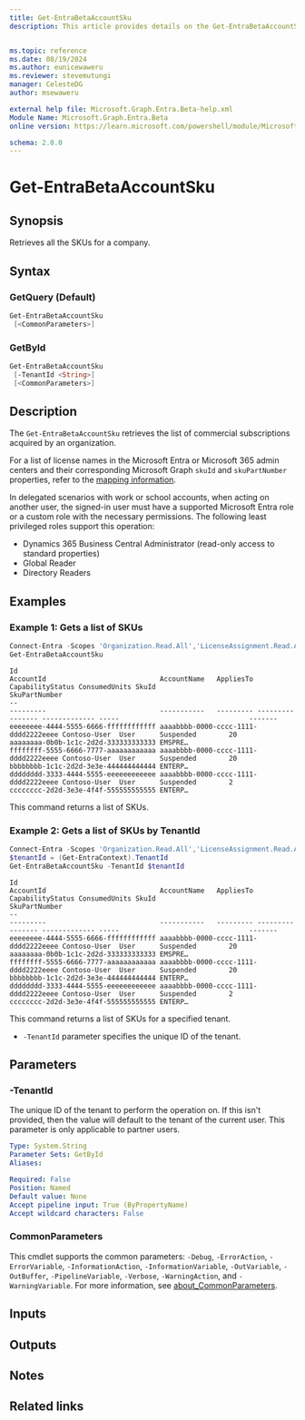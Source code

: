 ```yaml
---
title: Get-EntraBetaAccountSku
description: This article provides details on the Get-EntraBetaAccountSku command.


ms.topic: reference
ms.date: 08/19/2024
ms.author: eunicewaweru
ms.reviewer: stevemutungi
manager: CelesteDG
author: msewaweru

external help file: Microsoft.Graph.Entra.Beta-help.xml
Module Name: Microsoft.Graph.Entra.Beta
online version: https://learn.microsoft.com/powershell/module/Microsoft.Graph.Entra.Beta/Get-EntraBetaAccountSku

schema: 2.0.0
---
```


# Get-EntraBetaAccountSku

## Synopsis

Retrieves all the SKUs for a company.

## Syntax

### GetQuery (Default)

```powershell
Get-EntraBetaAccountSku
 [<CommonParameters>]
```

### GetById

```powershell
Get-EntraBetaAccountSku
 [-TenantId <String>]
 [<CommonParameters>]
```

## Description

The `Get-EntraBetaAccountSku` retrieves the list of commercial subscriptions acquired by an organization.

For a list of license names in the Microsoft Entra or Microsoft 365 admin centers and their corresponding Microsoft Graph `skuId` and `skuPartNumber` properties, refer to the [mapping information](https://learn.microsoft.com/entra/identity/users/licensing-service-plan-reference).

In delegated scenarios with work or school accounts, when acting on another user, the signed-in user must have a supported Microsoft Entra role or a custom role with the necessary permissions. The following least privileged roles support this operation:

- Dynamics 365 Business Central Administrator (read-only access to standard properties)  
- Global Reader  
- Directory Readers

## Examples

### Example 1: Gets a list of SKUs

```powershell
Connect-Entra -Scopes 'Organization.Read.All','LicenseAssignment.Read.All'
Get-EntraBetaAccountSku
```

```Output
Id                                                                        AccountId                            AccountName   AppliesTo CapabilityStatus ConsumedUnits SkuId                                SkuPartNumber
--                                                                        ---------                            -----------   --------- ---------------- ------------- -----                                -------
eeeeeeee-4444-5555-6666-ffffffffffff aaaabbbb-0000-cccc-1111-dddd2222eeee Contoso-User  User      Suspended        20            aaaaaaaa-0b0b-1c1c-2d2d-333333333333 EMSPRE…
ffffffff-5555-6666-7777-aaaaaaaaaaaa aaaabbbb-0000-cccc-1111-dddd2222eeee Contoso-User  User      Suspended        20            bbbbbbbb-1c1c-2d2d-3e3e-444444444444 ENTERP…
dddddddd-3333-4444-5555-eeeeeeeeeeee aaaabbbb-0000-cccc-1111-dddd2222eeee Contoso-User  User      Suspended        2             cccccccc-2d2d-3e3e-4f4f-555555555555 ENTERP…
```

This command returns a list of SKUs.

### Example 2: Gets a list of SKUs by TenantId

```powershell
Connect-Entra -Scopes 'Organization.Read.All','LicenseAssignment.Read.All'
$tenantId = (Get-EntraContext).TenantId
Get-EntraBetaAccountSku -TenantId $tenantId
```

```Output
Id                                                                        AccountId                            AccountName   AppliesTo CapabilityStatus ConsumedUnits SkuId                                SkuPartNumber
--                                                                        ---------                            -----------   --------- ---------------- ------------- -----                                -------
eeeeeeee-4444-5555-6666-ffffffffffff aaaabbbb-0000-cccc-1111-dddd2222eeee Contoso-User  User      Suspended        20            aaaaaaaa-0b0b-1c1c-2d2d-333333333333 EMSPRE…
ffffffff-5555-6666-7777-aaaaaaaaaaaa aaaabbbb-0000-cccc-1111-dddd2222eeee Contoso-User  User      Suspended        20            bbbbbbbb-1c1c-2d2d-3e3e-444444444444 ENTERP…
dddddddd-3333-4444-5555-eeeeeeeeeeee aaaabbbb-0000-cccc-1111-dddd2222eeee Contoso-User  User      Suspended        2             cccccccc-2d2d-3e3e-4f4f-555555555555 ENTERP…
```

This command returns a list of SKUs for a specified tenant.

- `-TenantId` parameter specifies the unique ID of the tenant.

## Parameters

### -TenantId

The unique ID of the tenant to perform the operation on.
If this isn't provided, then the value will default to the tenant of the current user.
This parameter is only applicable to partner users.

```yaml
Type: System.String
Parameter Sets: GetById
Aliases:

Required: False
Position: Named
Default value: None
Accept pipeline input: True (ByPropertyName)
Accept wildcard characters: False
```

### CommonParameters

This cmdlet supports the common parameters: `-Debug`, `-ErrorAction`, `-ErrorVariable`, `-InformationAction`, `-InformationVariable`, `-OutVariable`, `-OutBuffer`, `-PipelineVariable`, `-Verbose`, `-WarningAction`, and `-WarningVariable`. For more information, see [about_CommonParameters](https://go.microsoft.com/fwlink/?LinkID=113216).

## Inputs

## Outputs

## Notes

## Related links
